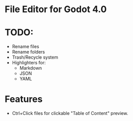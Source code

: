 # File Editor for Godot 4.0

# TODO:
- Rename files
- Rename folders
- Trash/Recycle system
- Highlighters for:
	- Markdown
	- JSON
	- YAML

# Features
- Ctrl+Click files for clickable "Table of Content" preview.
